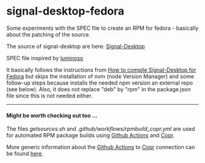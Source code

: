 # signal-desktop-fedora

Some experiments with the SPEC file to create an RPM for fedora - basically about the patching of the source.

The source of signal-desktop are here: [Signal-Desktop](https://github.com/signalapp/Signal-Desktop)

SPEC file inspired by [luminoso](https://copr.fedorainfracloud.org/coprs/luminoso/Signal-Desktop)

It basically follows the instructions from [How to compile Signal-Desktop for Fedora](https://github.com/michelamarie/fedora-signal/wiki/How-to-compile-Signal-Desktop-for-Fedora) but skips the installation of nvm (node Version Manager) and some follow-up steps because installs the needed npm version an external repo (see below). Also, it does not replace "deb" by "rpm" in the package.json file since this is not needed either.

---

#### Might be worth checking out too ...

The files *getsources.sh* and *.github/workflows/rpmbuild_copr.yml* are used for automated RPM package builds using [Github Actions](https://github.com/useidel/signal-desktop-fedora/actions) and [Copr](https://copr.fedorainfracloud.org/coprs/useidel/signal-desktop/).

More generic information about the [Github Actions](https://github.com/features/actions) to [Copr](https://copr.fedorainfracloud.org/) connection can be found [here](https://github.com/useidel/copr-build-test).



